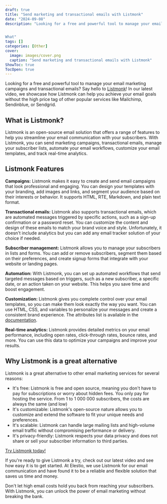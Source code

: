 ```yaml
---
draft: true
title: "Send marketing and transactional emails with Listmonk"
date: "2024-09-08"
description: "Looking for a free and powerful tool to manage your email marketing campaigns and transactional emails? Say hello to Listmonk! In our latest video, we showcase how Listmonk can help you achieve your email goals without the high price tag of other popular services like Mailchimp, Sendinblue, or Sendgrid.


What"
tags: []
categories: [Other]
cover:
  image: images/cover.png
  caption: "Send marketing and transactional emails with Listmonk"
ShowToc: true
TocOpen: true
---
```



Looking for a free and powerful tool to manage your email marketing campaigns and transactional emails? Say hello to [Listmonk](https://elest.io/open-source/listmonk?ref=blog.elest.io)! In our latest video, we showcase how Listmonk can help you achieve your email goals without the high price tag of other popular services like Mailchimp, Sendinblue, or Sendgrid.

## What is Listmonk?

Listmonk is an open\-source email solution that offers a range of features to help you streamline your email communication with your subscribers. With Listmonk, you can send marketing campaigns, transactional emails, manage your subscriber lists, automate your email workflows, customize your email templates, and track real\-time analytics.

## Listmonk Features

**Campaigns:** Listmonk makes it easy to create and send email campaigns that look professional and engaging. You can design your templates with your branding, add images and links, and segment your audience based on their interests or behavior. It supports HTML, RTE, Markdown, and plain text format.

**Transactional emails:** Listmonk also supports transactional emails, which are automated messages triggered by specific actions, such as a sign\-up confirmation or a password reset. You can customize the content and design of these emails to match your brand voice and style. Unfortunately, it doesn't include analytics but you can add any email tracker solution of your choice if needed.

**Subscriber management:** Listmonk allows you to manage your subscribers in lists and forms. You can add or remove subscribers, segment them based on their preferences, and create signup forms that integrate with your website or landing pages.

**Automation:** With Listmonk, you can set up automated workflows that send targeted messages based on triggers, such as a new subscriber, a specific date, or an action taken on your website. This helps you save time and boost engagement.

**Customization:** Listmonk gives you complete control over your email templates, so you can make them look exactly the way you want. You can use HTML, CSS, and variables to personalize your messages and create a consistent brand experience. The attributes list is available in the [documentation](https://listmonk.app/docs/templating/?ref=blog.elest.io).

**Real\-time analytics:** Listmonk provides detailed metrics on your email performance, including open rates, click\-through rates, bounce rates, and more. You can use this data to optimize your campaigns and improve your results.

## Why Listmonk is a great alternative

Listmonk is a great alternative to other email marketing services for several reasons:

* It's free: Listmonk is free and open source, meaning you don't have to pay for subscriptions or worry about hidden fees. You only pay for hosting the service. From 1 to 1 000 000 subscribers, the costs are always the same (and low)
* It's customizable: Listmonk's open\-source nature allows you to customize and extend the software to fit your unique needs and preferences.
* It's scalable: Listmonk can handle large mailing lists and high\-volume email traffic without compromising performance or delivery.
* It's privacy\-friendly: Listmonk respects your data privacy and does not share or sell your subscriber information to third parties.

[Try Listmonk today!](https://elest.io/open-source/listmonk?ref=blog.elest.io)

If you're ready to give Listmonk a try, check out our latest video and see how easy it is to get started. At Elestio, we use Listmonk for our email communication and have found it to be a reliable and flexible solution that saves us time and money.

Don't let high email costs hold you back from reaching your subscribers. With Listmonk, you can unlock the power of email marketing without breaking the bank.



